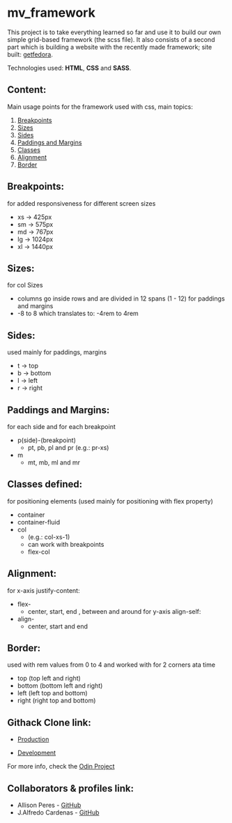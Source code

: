 # mv_framework
This project is to take everything learned so far and use it to build our own simple grid-based framework (the scss file).
It also consists of a second part which is building a website with the recently made framework; site built: [getfedora](https://getfedora.org/).

Technologies used: **HTML**, **CSS** and **SASS**.

## Content:

Main usage points for the framework used with css, main topics:
1. [Breakpoints](#Breakpoints)
2. [Sizes](#Sizes)
3. [Sides](#Sides)
4. [Paddings and Margins](#Paddings)
5. [Classes](#Classes)
6. [Alignment](#Alignment)
7. [Border](#Border)



## Breakpoints:
for added responsiveness for different screen sizes
- xs -> 425px
- sm -> 575px
- md -> 767px
- lg -> 1024px
- xl -> 1440px

## Sizes:
for col Sizes
- columns go inside rows and are divided in 12 spans (1 - 12)
for paddings and margins
- -8 to 8 which translates to: -4rem to 4rem

## Sides:
used mainly for paddings, margins
- t -> top
- b -> bottom
- l -> left
- r -> right

## Paddings and Margins:
for each side and for each breakpoint
  - p(side)-(breakpoint)
    - pt, pb, pl and pr (e.g.: pr-xs)
  - m
    - mt, mb, ml and mr

## Classes defined:
for positioning elements (used mainly for positioning with flex property)
- container
- container-fluid
- col
  - (e.g.: col-xs-1)
  - can work with breakpoints
  - flex-col

## Alignment:
for x-axis justify-content:
- flex-
  - center, start, end , between and around
for y-axis align-self:
- align-
  - center, start and end

## Border:
used with rem values from 0 to 4 and worked with for 2 corners ata time
- top (top left and right)
- bottom (bottom left and right)
- left (left top and bottom)
- right (right top and bottom)



## Githack Clone link:
* [Production](https://rawcdn.githack.com/NewIncome/mv_framework/b1cfb3e2ecbe3193fe6d7c0096fb541def15fcd0/index.html)

* [Development](https://raw.githack.com/NewIncome/mv_framework/feature/index.html)



For more info, check the [Odin Project](https://www.theodinproject.com/courses/html5-and-css3/lessons/design-your-own-grid-based-framework)


## Collaborators & profiles link:
- Allison Peres - [GitHub](https://github.com/alissonperes)
- J.Alfredo Cardenas - [GitHub](https://github.com/newincome)
